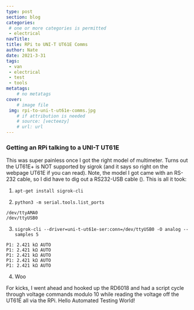 ```yaml
---
type: post
section: blog
categories: 
 # one or more categories is permitted
 - electrical
navTitle: 
title: RPi to UNI-T UT61E Comms
author: Nate
date: 2021-3-31
tags:
 - van
 - electrical
 - test
 - tools
metatags:
	# no metatags
cover: 
	# image file
 img: rpi-to-uni-t-ut61e-comms.jpg
	# if attribution is needed
	# source: [vecteezy]
	# url: url
---
```


### Getting an RPi talking to a UNI-T UT61E

This was super painless once I got the right model of multimeter.  Turns out the UT61E+ is NOT supported by sigrok (and it says so right on the webpage UT61E if you can read).  Note, the model I got came with an RS-232 cable, so I did have to dig out a RS232-USB cable ().   This is all it took:

1. ```apt-get install sigrok-cli```

2. ```python3 -m serial.tools.list_ports```
```
/dev/ttyAMA0     
/dev/ttyUSB0
```
3. ```sigrok-cli --driver=uni-t-ut61e-ser:conn=/dev/ttyUSB0 -O analog --samples 5```

```
P1: 2.421 kΩ AUTO
P1: 2.421 kΩ AUTO
P1: 2.421 kΩ AUTO
P1: 2.421 kΩ AUTO
P1: 2.421 kΩ AUTO
```
4. Woo

For kicks, I went ahead and hooked up the RD6018 and had a script cycle through voltage commands modulo 10 while reading the voltage off the UT61E all via the RPi.  Hello Automated Testing World!

